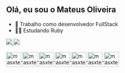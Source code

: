 ## Olá, eu sou o Mateus Oliveira

- 👔 Trabalho como desenvolvedor FullStack
- 🧑‍🎓 Estudando Ruby

<div>
 <a href="https://github.com/masxter">
 <img heigth="180em" src="https://github-readme-stats.vercel.app/api?username=masxter&show_icons=true&theme=dracula&include_all_commits=true&        countprivate=true"/> 
 <img heigth="180em" src="https://github-readme-stats.vercel.app/api/top-langs/?username=maxster&layout=compact&langs_count=16theme=dracula"/>
</div>
  
  <div style="display: inline_block"><br>
   <img align="center" alt="masxter.mongo.js" heigth="30" width="40" <link rel="stylesheet"src="https://cdn.jsdelivr.net/gh/devicons/devicon/icons/mongodb/mongodb-original.svg">
     <img align="center" alt="masxter.mongo.js" heigth="30" width="40" <link rel="stylesheet"src="https://cdn.jsdelivr.net/gh/devicons/devicon/icons/ruby/ruby-plain-wordmark.svg" />
    <img align="center" alt="masxter.mongo.js" heigth="30" width="40" <link rel="stylesheet"src="https://cdn.jsdelivr.net/gh/devicons/devicon/icons/postgresql/postgresql-original-wordmark.svg" />
    <img align="center" alt="masxter.mongo.js" heigth="30" width="40" <link rel="stylesheet"src="https://cdn.jsdelivr.net/gh/devicons/devicon/icons/html5/html5-original.svg" />
    <img align="center" alt="masxter.mongo.js" heigth="30" width="40" <link rel="stylesheet"src="https://cdn.jsdelivr.net/gh/devicons/devicon/icons/css3/css3-original.svg" />
    <img align="center" alt="masxter.mongo.js" heigth="30" width="40" <link rel="stylesheet"src="https://cdn.jsdelivr.net/gh/devicons/devicon/icons/javascript/javascript-original.svg" />
     <img align="center" alt="masxter.mongo.js" heigth="30" width="40" <link rel="stylesheet"src="https://cdn.jsdelivr.net/gh/devicons/devicon/icons/react/react-original.svg" />
    
  </div>
